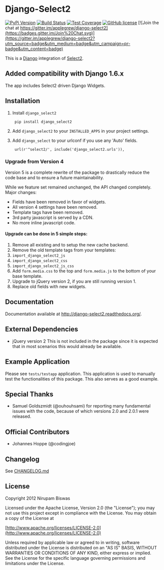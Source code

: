 Django-Select2
==============

[![PyPi Version](https://img.shields.io/pypi/v/Django-Select2.svg)](https://pypi.python.org/pypi/Django-Select2/)
[![Build Status](https://travis-ci.org/applegrew/django-select2.svg?branch=master)](https://travis-ci.org/applegrew/django-select2)
[![Test Coverage](https://coveralls.io/repos/applegrew/django-select2/badge.svg?branch=master)](https://coveralls.io/r/applegrew/django-select2)
[![GitHub license](https://img.shields.io/badge/license-APL2-blue.svg)](https://raw.githubusercontent.com/applegrew/django-select2/master/LICENSE.txt)
[![Join the chat at https://gitter.im/applegrew/django-select2](https://badges.gitter.im/Join%20Chat.svg)](https://gitter.im/applegrew/django-select2?utm_source=badge&utm_medium=badge&utm_campaign=pr-badge&utm_content=badge)

This is a [Django](https://www.djangoproject.com/) integration of [Select2](http://ivaynberg.github.com/select2/).

## Added compatibility with Django 1.6.x

The app includes Select2 driven Django Widgets.

## Installation


1. Install `django_select2`

        pip install django_select2

2. Add `django_select2` to your `INSTALLED_APPS` in your project settings.

3. Add `django_select` to your urlconf if you use any 'Auto' fields.

        url(r'^select2/', include('django_select2.urls')),


### Upgrade from Version 4

Version 5 is a complete rewrite of the package to drastically reduce
the code base and to ensure a future maintainability.

While we feature set remained unchanged, the API changed completely.
Major changes:
- Fields have been removed in favor of widgets.
- All version 4 settings have been removed.
- Template tags have been removed.
- 3rd party javascript is served by a CDN.
- No more inline javascript code.

#### Upgrade can be done in 5 simple steps:

1. Remove all existing and to setup the new cache backend.
2. Remove the old template tags from your templates:
 1. `import_django_select2_js`
 2. `import_django_select2_css`
 3. `import_django_select2_js_css`
3. Add `form.media.css` to the top and `form.media.js`
 to the bottom of your base template.
4. Upgrade to jQuery version 2, if you are still running version 1.
5. Replace old fields with new widgets.


## Documentation


Documentation available at http://django-select2.readthedocs.org/.

## External Dependencies


* jQuery version 2
    This is not included in the package since it is expected
    that in most scenarios this would already be available.


## Example Application

Please see `tests/testapp` application.
This application is used to manually test the functionalities of this package.
This also serves as a good example.

## Special Thanks


* Samuel Goldszmidt (@ouhouhsami) for reporting many fundamental issues with the code, because of which versions 2.0 and 2.0.1 were released.

## Official Contributors

* Johannes Hoppe (@codingjoe)

## Changelog

See [CHANGELOG.md](CHANGELOG.md)

## License

Copyright 2012 Nirupam Biswas

Licensed under the Apache License, Version 2.0 (the "License");
you may not use this project except in compliance with the License.
You may obtain a copy of the License at

[http://www.apache.org/licenses/LICENSE-2.0](http://www.apache.org/licenses/LICENSE-2.0)

Unless required by applicable law or agreed to in writing, software
distributed under the License is distributed on an "AS IS" BASIS,
WITHOUT WARRANTIES OR CONDITIONS OF ANY KIND, either express or implied.
See the License for the specific language governing permissions and
limitations under the License.
